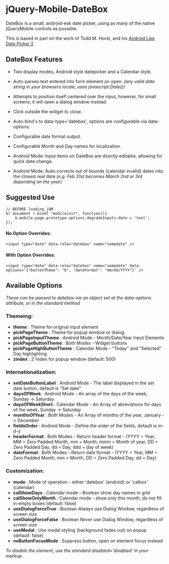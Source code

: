 jQuery-Mobile-DateBox
=====================

DateBox is a small, android-esk date picker, using as many of the native 
jQueryMobile controls as possible.

This is based in part on the work of Todd M. Horst, and his [Android Like Date Picker 2](http://toddmhorst.wordpress.com/2010/12/30/android-like-date-picker-with-jquery-mobile-2/)


DateBox Features
----------------

* Two display modes, Android style datepicker and a Calendar style.

* Auto-parses text entered into form element on open.
	*(any valid date string in your browsers locale, uses javascript:Date())*

* Attempts to position itself centered over the input, however, for small screens, it will open a dialog window instead.

* Click outside the widget to close.

* Auto-bind's to data-type='datebox', options are configurable via data-options.

* Configurable date format output.

* Configurable Month and Day names for localization.
	
* Android Mode: Input items on DateBox are directly editable, allowing for quick date change.

* Android Mode: Auto-corrects out of bounds (calendar invalid) dates into the closest real date *(e.g. Feb 31st becomes March 2nd or 3rd depending on the year)*

Suggested Use
-------------

	// BEFORE loading jQM
	$( document ).bind( "mobileinit", function(){
		$.mobile.page.prototype.options.degradeInputs.date = 'text';
	});

#### No Option Overrides:
		
	<input type="date" data-role="datebox" name="somedate" />
		
#### With Option Overrides:
	
	<input type="date" data-role="datebox" name="somedate" data-options='{"buttonTheme": "b", "dateFormat": "mm/dd/YYYY"}' />

Available Options
-----------------

_These can be passed to datebox via an object set at the data-options attribute, or in the standard method_

### Themeing:
* __theme__ : Theme for original input element
* __pickPageTheme__ : Theme for popup window or dialog
* __pickPageInputTheme__ : Android Mode - Month/Date/Year Input Elements
* __pickPageButtonTheme__ : Both Modes - Widget buttons
* __pickPageHighButtonTheme__ : Calendar Mode - "Today" and "Selected" Day highlighting
* __zindex__ : Z-Index for popup window (default: 500)

### Internationalization:
* __setDateButtonLabel__ : Android Mode - The label displayed in the set date button, default is "Set date"
* __daysOfWeek__ : Android Mode - An array of the days of the week, Sunday -> Saturday
* __daysOfWeekShort__ : Calendar Mode - An Array of abreviations for days of the week, Sunday -> Saturday
* __monthsOfYear__ : Both Modes - An Array of months of the year, January -> December
* __fieldsOrder__ : Android Mode - Define the order of the fields, default is m-d-y
* __headerFormat__ : Both Modes - Return header format - (YYYY = Year, MM = Zero Padded Month, mm = Month, mmm = Month of year, DD = Zero Padded Day, dd = Day, ddd = day of week)
* __dateFormat__ : Both Modes - Return date format - (YYYY = Year, MM = Zero Padded Month, mm = Month, DD = Zero Padded Day, dd = Day)

### Customization:
* __mode__ : Mode of operation - either 'datebox' (android) or 'calbox' (calendar)
* __calShowDays__ : Calendar mode - Boolean show day names in grid
* __calShowOnlyMonth__ : Calendar mode - show *only* this month, do not fill in empty boxes (default: false)
* __useDialogForceTrue__ : Boolean *Always* use Dialog Window, regardless of screen size
* __useDialogForceFalse__ : Boolean *Never* use Dialog Window, regardless of screen size
* __useModal__ : Use modal styling (background fades out) on popup (default: false)
* __noButtonFocusMode__ : Suppress button, open on element focus instead

_To disable the element, use the standard disabled='disabled' in your markup._
